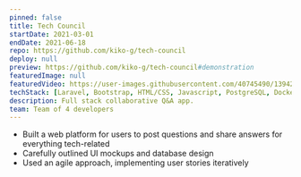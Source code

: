 ```yaml
---
pinned: false
title: Tech Council
startDate: 2021-03-01
endDate: 2021-06-18
repo: https://github.com/kiko-g/tech-council
deploy: null
preview: https://github.com/kiko-g/tech-council#demonstration
featuredImage: null
featuredVideo: https://user-images.githubusercontent.com/40745490/139429861-0b86db10-d1d3-46b5-814b-a8b5cc563da3.mp4
techStack: [Laravel, Bootstrap, HTML/CSS, Javascript, PostgreSQL, Docker]
description: Full stack collaborative Q&A app.
team: Team of 4 developers
---
```


- Built a web platform for users to post questions and share answers for everything tech-related
- Carefully outlined UI mockups and database design
- Used an agile approach, implementing user stories iteratively
